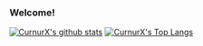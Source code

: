 ### Welcome!

[![CurnurX's github stats](https://github-readme-stats.vercel.app/api?username=curnurx&hide=stars&count_private=true&show_icons=true&include_all_commits=true&theme=vue-dark )](https://github.com/anuraghazra/github-readme-stats)
[![CurnurX's Top Langs](https://github-readme-stats.vercel.app/api/top-langs/?username=curnurx&layout=compact&theme=vue-dark)](https://github.com/anuraghazra/github-readme-stats)

<!--
**curnurx/curnurx** is a ✨ _special_ ✨ repository because its `README.md` (this file) appears on your GitHub profile.

Here are some ideas to get you started:

- 🔭 I’m currently working on ...
- 🌱 I’m currently learning ...
- 👯 I’m looking to collaborate on ...
- 🤔 I’m looking for help with ...
- 💬 Ask me about ...
- 📫 How to reach me: ...
- 😄 Pronouns: ...
- ⚡ Fun fact: ...
-->
